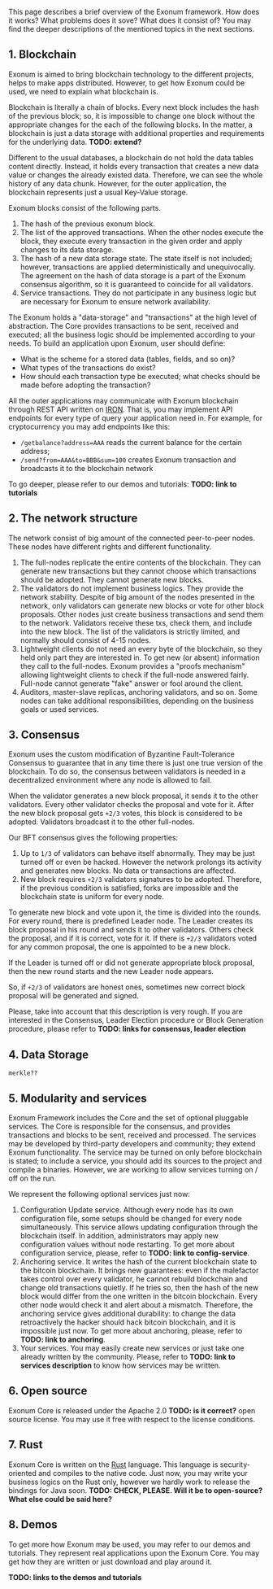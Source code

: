  This page describes a brief overview of the Exonum framework. How does it 
works? What problems does it sove? What does it consist of? You may find the 
deeper descriptions of the mentioned topics in the next sections. 

## 1. Blockchain 

Exonum is aimed to bring blockchain technology to the different projects, helps 
to make apps distributed. However, to get how Exonum could be used, we need to 
explain what blockchain is. 

Blockchain is literally a chain of blocks. Every next block includes the hash of 
the previous block; so, it is impossible to change one block without the 
appropriate changes for the each of the following blocks. In the matter, a 
blockchain is just a data storage with additional properties and requirements 
for the underlying data. **TODO: extend?** 

Different to the usual databases, a blockchain do not hold the data tables 
content directly. Instead, it holds every transaction that creates a new data 
value or changes the already existed data. Therefore, we can see the whole 
history of any data chunk. However, for the outer application, the blockchain 
represents just a usual Key-Value storage. 

Exonum blocks consist of the following parts. 

1. The hash of the previous exonum block. 
2. The list of the approved transactions. When the other nodes execute the 
block, they execute every transaction in the given order and apply changes to 
its data storage. 
3. The hash of a new data storage state. The state itself is not included; 
however, transactions are applied deterministically and unequivocally. The 
agreement on the hash of data storage is a part of the Exonum consensus 
algorithm, so it is guaranteed to coincide for all validators. 
4. Service transactions. They do not participate in any business logic but are 
necessary for Exonum to ensure network availability. 

The Exonum holds a "data-storage" and "transactions" at the high level of 
abstraction. The Core provides transactions to be sent, received and executed; 
all the business logic should be implemented according to your needs. To build 
an application upon Exonum, user should define: 

 - What is the scheme for a stored data (tables, fields, and so on)? 
 - What types of the transactions do exist? 
 - How should each transaction type be executed; what checks should be made 
before adopting the transaction? 

All the outer applications may communicate with Exonum blockchain through REST 
API written on [IRON](http://ironframework.io/). That is, you may implement API 
endpoints for every type of query your application need in. For example, for 
cryptocurrency you may add endpoints like this: 

 - `/getbalance?address=AAA` reads the current balance for the certain address; 
 - `/send?from=AAA&to=BBB&sum=100` creates Exonum transaction and broadcasts it 
to the blockchain network 

To go deeper, please refer to our demos and tutorials: **TODO: link to 
tutorials** 

## 2. The network structure 

The network consist of big amount of the connected peer-to-peer nodes. These 
nodes have different rights and different functionality. 

1. The full-nodes replicate the entire contents of the blockchain. They can 
generate new transactions but they cannot choose which transactions should be 
adopted. They cannot generate new blocks. 
2. The validators do not implement business logics. They provide the network 
stability. Despite of big amount of the nodes presented in the network, only 
validators can generate new blocks or vote for other block proposals. Other 
nodes just create business transactions and send them to the network. Validators 
receive these txs, check them, and include into the new block. The list of the 
validators is strictly limited, and normally should consist of 4-15 nodes. 
3. Lightweight clients do not need an every byte of the blockchain, so they held 
only part they are interested in. To get new (or absent) information they call 
to the full-nodes. Exonum provides a "proofs mechanism" allowing lightweight 
clients to check if the full-node answered fairly. Full-node cannot generate 
"fake" answer or fool around the client. 
4. Auditors, master-slave replicas, anchoring validators, and so on. Some nodes 
can take additional responsibilities, depending on the business goals or used 
services. 

## 3. Consensus 

Exonum uses the custom modification of Byzantine Fault-Tolerance Consensus to 
guarantee that in any time there is just one true version of the blockchain. To 
do so, the consensus between validators is needed in a decentralized environment 
where any node is allowed to fail. 

When the validator generates a new block proposal, it sends it to the other 
validators. Every other validator checks the proposal and vote for it. After the 
new block proposal gets `+2/3` votes, this block is considered to be adopted. 
Validators broadcast it to the other full-nodes. 

Our BFT consensus gives the following properties: 

1. Up to `1/3` of validators can behave itself abnormally. They may be just 
turned off or even be hacked. However the network prolongs its activity and 
generates new blocks. No data or transactions are affected. 
2. New block requires `+2/3` validators signatures to be adopted. Therefore, if 
the previous condition is satisfied, forks are impossible and the blockchain 
state is uniform for every node. 

To generate new block and vote upon it, the time is divided into the rounds. For 
every round, there is predefined Leader node. The Leader creates its block 
proposal in his round and sends it to other validators. Others check the 
proposal, and if it is correct, vote for it. If there is `+2/3` validators voted 
for any common proposal, the one is appointed to be a new block. 

If the Leader is turned off or did not generate appropriate block proposal, then 
the new round starts and the new Leader node appears. 

So, if `+2/3` of validators are honest ones, sometimes new correct block 
proposal will be generated and signed. 

Please, take into account that this description is very rough. If you are 
interested in the Consensus, Leader Election procedure or Block Generation 
procedure, please refer to **TODO: links for consensus, leader election** 

## 4. Data Storage 

```merkle??``` 

## 5. Modularity and services 

Exonum Framework includes the Core and the set of optional pluggable services. 
The Core is responsible for the consensus, and provides transactions and blocks 
to be sent, received and processed. The services may be developed by third-party 
developers and community; they extend Exonum functionality. The service may be 
turned on only before blockchain is stated; to include a service, you should add 
its sources to the project and compile a binaries. However, we are working to 
allow services turning on / off on the run. 

We represent the following optional services just now: 

1. Configuration Update service. Although every node has its own configuration 
file, some setups should be changed for every node simultaneously. This service 
allows updating configuration through the blockchain itself. In addition, 
administrators may apply new configuration values without node restarting. To 
get more about configuration service, please, refer to **TODO: link to 
config-service**. 
2. Anchoring service. It writes the hash of the current blockchain state to the 
bitcoin blockchain. It brings new guarantees: even if the malefactor takes 
control over every validator, he cannot rebuild blockchain and change old 
transactions quietly. If he tries so, then the hash of the new block would 
differ from the one written in the bitcoin blockchain. Every other node would 
check it and alert about a mismatch. Therefore, the anchoring service gives 
additional durability: to change the data retroactively the hacker should hack 
bitcoin blockchain, and it is impossible just now. To get more about anchoring, 
please, refer to **TODO: link to anchoring**. 
3. Your services. You may easily create new services or just take one already 
written by the community. Please, refer to **TODO: link to services 
description** to know how services may be written. 

## 6. Open source 

Exonum Core is released under the Apache 2.0 **TODO: is it correct?** open 
source license. You may use it free with respect to the license conditions. 

## 7. Rust 

Exonum Core is written on the [Rust](https://www.rust-lang.org/) language. This 
language is security-oriented and compiles to the native code. Just now, you may 
write your business logics on the Rust only, however we hardly work to release 
the bindings for Java soon. **TODO: CHECK, PLEASE. Will it be to open-source? 
What else could be said here?** 

## 8. Demos 

To get more how Exonum may be used, you may refer to our demos and tutorials. 
They represent real applications upon the Exonum Core. You may get how they are 
written or just download and play around it. 

**TODO: links to the demos and tutorials** 

